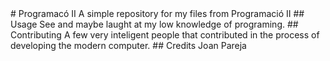 <snippet>
  <content>
# Programacó II
A simple repository for my files from Programació II
## Usage
See and maybe laught at my low knowledge of programing.
## Contributing
A few very inteligent people that contributed in the process of developing the modern computer.
## Credits
Joan Pareja
</content>
  <tabTrigger></tabTrigger>
</snippet>
